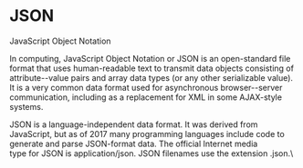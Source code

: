 # JSON


JavaScript Object Notation

In computing, JavaScript Object Notation or JSON is an open-standard
file format that uses human-readable text to transmit data objects
consisting of attribute--value pairs and array data types (or any other
serializable value). It is a very common data format
used for asynchronous browser--server communication, including as a
replacement for XML in some AJAX-style systems.

JSON is a language-independent data format. It was derived from
JavaScript, but as of 2017 many programming languages include code to
generate and parse JSON-format data. The official Internet media
type for JSON is application/json. JSON filenames use the extension
.json.\



